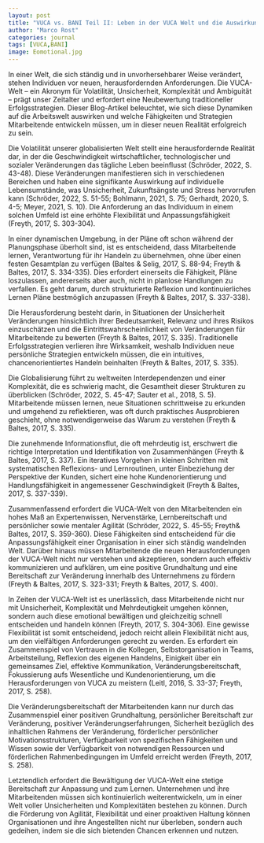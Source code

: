 ```yaml
---
layout: post
title: "VUCA vs. BANI Teil II: Leben in der VUCA Welt und die Auswirkungen auf das Individuum"
author: "Marco Rost"
categories: journal
tags: [VUCA,BANI]
image: Eomotional.jpg
---
```

In einer Welt, die sich ständig und in unvorhersehbarer Weise verändert, stehen Individuen vor neuen, herausfordernden Anforderungen. Die VUCA-Welt – ein Akronym für Volatilität, Unsicherheit, Komplexität und Ambiguität – prägt unser Zeitalter und erfordert eine Neubewertung traditioneller Erfolgsstrategien. Dieser Blog-Artikel beleuchtet, wie sich diese Dynamiken auf die Arbeitswelt auswirken und welche Fähigkeiten und Strategien Mitarbeitende entwickeln müssen, um in dieser neuen Realität erfolgreich zu sein.

Die Volatilität unserer globalisierten Welt stellt eine herausfordernde Realität dar, in der die Geschwindigkeit wirtschaftlicher, technologischer und sozialer Veränderungen das tägliche Leben beeinflusst (Schröder, 2022, S. 43-48). Diese Veränderungen manifestieren sich in verschiedenen Bereichen und haben eine signifikante Auswirkung auf individuelle Lebensumstände, was Unsicherheit, Zukunftsängste und Stress hervorrufen kann (Schröder, 2022, S. 51-55; Bohlmann, 2021, S. 75; Gerhardt, 2020, S. 4-5; Meyer, 2021, S. 10). Die Anforderung an das Individuum in einem solchen Umfeld ist eine erhöhte Flexibilität und Anpassungsfähigkeit (Freyth, 2017, S. 303-304).

In einer dynamischen Umgebung, in der Pläne oft schon während der Planungsphase überholt sind, ist es entscheidend, dass Mitarbeitende lernen, Verantwortung für ihr Handeln zu übernehmen, ohne über einen festen Gesamtplan zu verfügen (Baltes & Selig, 2017, S. 88-94; Freyth & Baltes, 2017, S. 334-335). Dies erfordert einerseits die Fähigkeit, Pläne loszulassen, andererseits aber auch, nicht in planlose Handlungen zu verfallen. Es geht darum, durch strukturierte Reflexion und kontinuierliches Lernen Pläne bestmöglich anzupassen (Freyth & Baltes, 2017, S. 337-338).

Die Herausforderung besteht darin, in Situationen der Unsicherheit Veränderungen hinsichtlich ihrer Bedeutsamkeit, Relevanz und ihres Risikos einzuschätzen und die Eintrittswahrscheinlichkeit von Veränderungen für Mitarbeitende zu bewerten (Freyth & Baltes, 2017, S. 335). Traditionelle Erfolgsstrategien verlieren ihre Wirksamkeit, weshalb Individuen neue persönliche Strategien entwickeln müssen, die ein intuitives, chancenorientiertes Handeln beinhalten (Freyth & Baltes, 2017, S. 335).

Die Globalisierung führt zu weltweiten Interdependenzen und einer Komplexität, die es schwierig macht, die Gesamtheit dieser Strukturen zu überblicken (Schröder, 2022, S. 45-47; Sauter et al., 2018, S. 5). Mitarbeitende müssen lernen, neue Situationen schrittweise zu erkunden und umgehend zu reflektieren, was oft durch praktisches Ausprobieren geschieht, ohne notwendigerweise das Warum zu verstehen (Freyth & Baltes, 2017, S. 335).

Die zunehmende Informationsflut, die oft mehrdeutig ist, erschwert die richtige Interpretation und Identifikation von Zusammenhängen (Freyth & Baltes, 2017, S. 337). Ein iteratives Vorgehen in kleinen Schritten mit systematischen Reflexions- und Lernroutinen, unter Einbeziehung der Perspektive der Kunden, sichert eine hohe Kundenorientierung und Handlungsfähigkeit in angemessener Geschwindigkeit (Freyth & Baltes, 2017, S. 337-339).

Zusammenfassend erfordert die VUCA-Welt von den Mitarbeitenden ein hohes Maß an Expertenwissen, Nervenstärke, Lernbereitschaft und persönlicher sowie mentaler Agilität (Schröder, 2022, S. 45-55; Freyth& Baltes, 2017, S. 359-360). Diese Fähigkeiten sind entscheidend für die Anpassungsfähigkeit einer Organisation in einer sich ständig wandelnden Welt. Darüber hinaus müssen Mitarbeitende die neuen Herausforderungen der VUCA-Welt nicht nur verstehen und akzeptieren, sondern auch effektiv kommunizieren und aufklären, um eine positive Grundhaltung und eine Bereitschaft zur Veränderung innerhalb des Unternehmens zu fördern (Freyth & Baltes, 2017, S. 323-331; Freyth & Baltes, 2017, S. 400).

In Zeiten der VUCA-Welt ist es unerlässlich, dass Mitarbeitende nicht nur mit Unsicherheit, Komplexität und Mehrdeutigkeit umgehen können, sondern auch diese emotional bewältigen und gleichzeitig schnell entscheiden und handeln können (Freyth, 2017, S. 304-306). Eine gewisse Flexibilität ist somit entscheidend, jedoch reicht allein Flexibilität nicht aus, um den vielfältigen Anforderungen gerecht zu werden. Es erfordert ein Zusammenspiel von Vertrauen in die Kollegen, Selbstorganisation in Teams, Arbeitsteilung, Reflexion des eigenen Handelns, Einigkeit über ein gemeinsames Ziel, effektive Kommunikation, Veränderungsbereitschaft, Fokussierung aufs Wesentliche und Kundenorientierung, um die Herausforderungen von VUCA zu meistern (Leitl, 2016, S. 33-37; Freyth, 2017, S. 258).

Die Veränderungsbereitschaft der Mitarbeitenden kann nur durch das Zusammenspiel einer positiven Grundhaltung, persönlicher Bereitschaft zur Veränderung, positiver Veränderungserfahrungen, Sicherheit bezüglich des inhaltlichen Rahmens der Veränderung, förderlicher persönlicher Motivationsstrukturen, Verfügbarkeit von spezifischen Fähigkeiten und Wissen sowie der Verfügbarkeit von notwendigen Ressourcen und förderlichen Rahmenbedingungen im Umfeld erreicht werden (Freyth, 2017, S. 258).

Letztendlich erfordert die Bewältigung der VUCA-Welt eine stetige Bereitschaft zur Anpassung und zum Lernen. Unternehmen und ihre Mitarbeitenden müssen sich kontinuierlich weiterentwickeln, um in einer Welt voller Unsicherheiten und Komplexitäten bestehen zu können. Durch die Förderung von Agilität, Flexibilität und einer proaktiven Haltung können Organisationen und ihre Angestellten nicht nur überleben, sondern auch gedeihen, indem sie die sich bietenden Chancen erkennen und nutzen.
